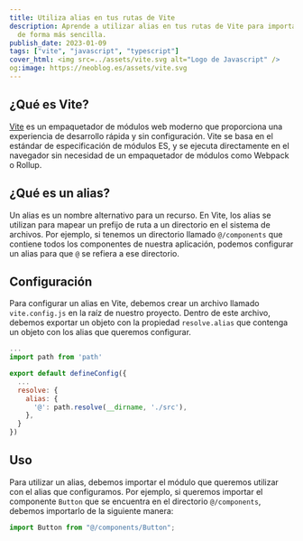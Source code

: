 ```yaml
---
title: Utiliza alias en tus rutas de Vite
description: Aprende a utilizar alias en tus rutas de Vite para importar módulos
  de forma más sencilla.
publish_date: 2023-01-09
tags: ["vite", "javascript", "typescript"]
cover_html: <img src=../assets/vite.svg alt="Logo de Javascript" />
og:image: https://neoblog.es/assets/vite.svg
---
```


## ¿Qué es Vite?

[Vite](https://vitejs.dev) es un empaquetador de módulos web moderno que
proporciona una experiencia de desarrollo rápida y sin configuración. Vite se
basa en el estándar de especificación de módulos ES, y se ejecuta directamente
en el navegador sin necesidad de un empaquetador de módulos como Webpack o
Rollup.

## ¿Qué es un alias?

Un alias es un nombre alternativo para un recurso. En Vite, los alias se
utilizan para mapear un prefijo de ruta a un directorio en el sistema de
archivos. Por ejemplo, si tenemos un directorio llamado `@/components` que
contiene todos los componentes de nuestra aplicación, podemos configurar un
alias para que `@` se refiera a ese directorio.

## Configuración

Para configurar un alias en Vite, debemos crear un archivo llamado
`vite.config.js` en la raíz de nuestro proyecto. Dentro de este archivo, debemos
exportar un objeto con la propiedad `resolve.alias` que contenga un objeto con
los alias que queremos configurar.

```javascript
...
import path from 'path'

export default defineConfig({
  ...
  resolve: {
    alias: {
      '@': path.resolve(__dirname, './src'),
    },
  }
})
```

## Uso

Para utilizar un alias, debemos importar el módulo que queremos utilizar con el
alias que configuramos. Por ejemplo, si queremos importar el componente `Button`
que se encuentra en el directorio `@/components`, debemos importarlo de la
siguiente manera:

```javascript
import Button from "@/components/Button";
```

